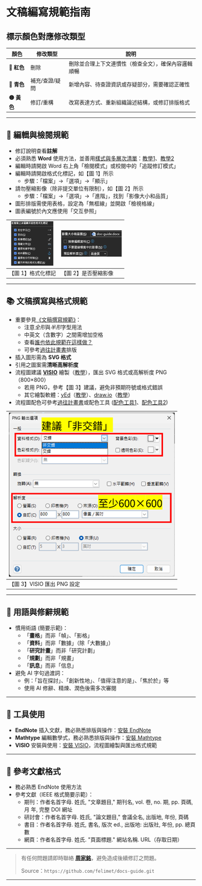 # 文稿編寫規範指南

## 標示顏色對應修改類型

| 顏色   | 修改類型         | 說明                                   |
|--------|------------------|----------------------------------------|
| **🔴 紅色** | 刪除             | 刪除並合理上下文連慣性（檢查全文），確保內容邏輯順暢 |
| **🔵 青色** | 補充/查證/疑問   | 新增內容、待查證資訊或存疑部分，需要確認正確性      |
| **🟡 黃色** | 修訂/重構        | 改寫表達方式、重新組織論述結構，或修訂排版格式        |

---

## 📘 編輯與檢閱規範
- 修訂說明查看**註解**
- 必須熟悉 **Word** 使用方法，並善用[樣式與多層次清單](https://youtu.be/pNsi5G9_k-E?si=weRlsVjDsfYnsF2R)：[教學1](https://youtube.com/playlist?list=PL7enJ2-v6SPlgDsNHXJ1K2RpkZY2b_pm7&si=Fjgt4stbvNqARIlZ)、[教學2](https://youtube.com/playlist?list=PLwwPq48LW7z86-TqMtDejWBKjZD9u1_Rj&si=Y_dvGDzWxlzTSeE8)
- 編輯時請開啟 Word 右上角「檢閱模式」或校閱中的「追蹤修訂模式」
- 編輯時請開啟格式化標記，如【圖 1】所示
    - 步驟：「檔案」→「選項」→「顯示」
- 請勿壓縮影像（除非提交單位有限制），如【圖 2】所示
    - 步驟：「檔案」→「選項」→「進階」，找到「影像大小和品質」
- 圖形排版需使用表格，設定為「無框線」並開啟「檢視格線」
- 圖表編號於內文應使用「交互參照」

|![【圖 1】](/img/fig1.png) |![【圖 2】](/img/fig2.png)|
|--------|--------|
|【圖 1】格式化標記 |【圖 2】是否壓縮影像 |

---

## 📚 文稿撰寫與格式規範
- 重要參見[《文稿撰寫規範》](https://github.com/sparanoid/chinese-copywriting-guidelines.git)：
    - 注意*全形*與*半形*字型用法
    - 中英文（含數字）之間需增加空格
    - 查看[誰也依此規範在這樣做？](https://github.com/sparanoid/chinese-copywriting-guidelines?tab=readme-ov-file#%E8%AA%B0%E5%9C%A8%E9%80%99%E6%A8%A3%E5%81%9A)
    - 可參考[過往計畫書](https://db.nas.issp-mes.org/d/f/15CIytR4cUETJjnDgvD0bC7JyPdDum3e)排版
- 插入圖形需為 **SVG 格式**
- 引用之圖案需**清晰高解析度**
- 流程圖建議 [**VISIO**](https://github.com/felimet/officeLTSCpro2024.git) 繪製（[教學](https://support.microsoft.com/zh-cn/office/visio-%E5%9F%B9%E8%AE%AD-e058bcfa-1d90-4653-afc6-e84d54cf94a6)），匯出 SVG 格式或高解析度 PNG（800×800）
    - 若用 PNG，參考【圖 3】建議，避免非預期符號或格式錯誤
    - 其它繪製軟體：[yEd](https://www.yworks.com/products/yed)（[教學](https://youtube.com/playlist?list=PLpIlEtPgrZsUA28PlP2tdRERcMIVn5AUT&si=eAJCnytxcoQGhcv5)）、[draw.io](https://www.drawio.com/)（[教學](https://youtube.com/playlist?list=PLX6xdk86h_0ySOXbaMnr4f1JFq_xUiP5T&si=w78meoAhi3R7piBj)）
- 流程圖配色可參考[過往計畫書](https://db.nas.issp-mes.org/d/f/15CIytR4cUETJjnDgvD0bC7JyPdDum3e)或配色工具 ([配色工具1](https://coolors.co/)、[配色工具2](https://colorhunt.co/))

|![【圖 3】](/img/fig3.png)|
|--------|
|【圖 3】VISIO 匯出 PNG 設定 |


---

## 📝 用語與修辭規範
- 慣用術語 (簡要示範)：
    - 「**畫格**」而非「幀」、「影格」
    - 「**資料**」而非「數據」（除「大數據」）
    - 「**研究計畫**」而非「研究計劃」
    - 「**規劃**」而非「規畫」
    - 「**訊息**」而非「信息」
- 避免 AI 字句過渡詞：
    - 例：「旨在探討」、「創新性地」、「值得注意的是」、「焦於於」等
    - 使用 AI 修辭、精煉、潤色後需多次審閱

---

## 🔧 工具使用
- **EndNote** 插入文獻，務必熟悉排版與操作：[安裝 EndNote](https://db.nas.issp-mes.org/d/f/15CIHnnvAzowtCUIHslnB7gjOnCWILpo)
- **Mathtype** 編輯數學式，務必熟悉排版與操作：[安裝 Mathtype](https://db.nas.issp-mes.org/d/f/15CIHnoLZgwObEXOCRghvwGn2yLoZUZu)
- **VISIO** 安裝與使用：[安裝 VISIO](https://github.com/felimet/officeLTSCpro2024.git)，流程圖繪製與匯出格式規範

---

## 🔗 參考文獻格式
- 務必熟悉 EndNote 使用方法
- 參考文獻（IEEE 格式簡要示範）：
    - 期刊：作者名首字母. 姓氏, "文章題目," 期刊名, vol. 卷, no. 期, pp. 頁碼, 月 年, 完整 DOI 網址
    - 研討會：作者名首字母. 姓氏, "論文題目," 會議全名, 出版地, 年份, 頁碼
    - 書目：作者名首字母. 姓氏, 書名, 版次 ed., 出版地: 出版社, 年份, pp. 總頁數
    - 網頁：作者名首字母. 姓氏. "頁面標題." 網站名稱. URL（存取日期）

---

> 有任何問題請即時聯絡 [**周家銘**](mailto:felimet.jia.ming@gmail.com)，避免造成後續修訂之問題。
>
> Source：`https://github.com/felimet/docs-guide.git`

---
